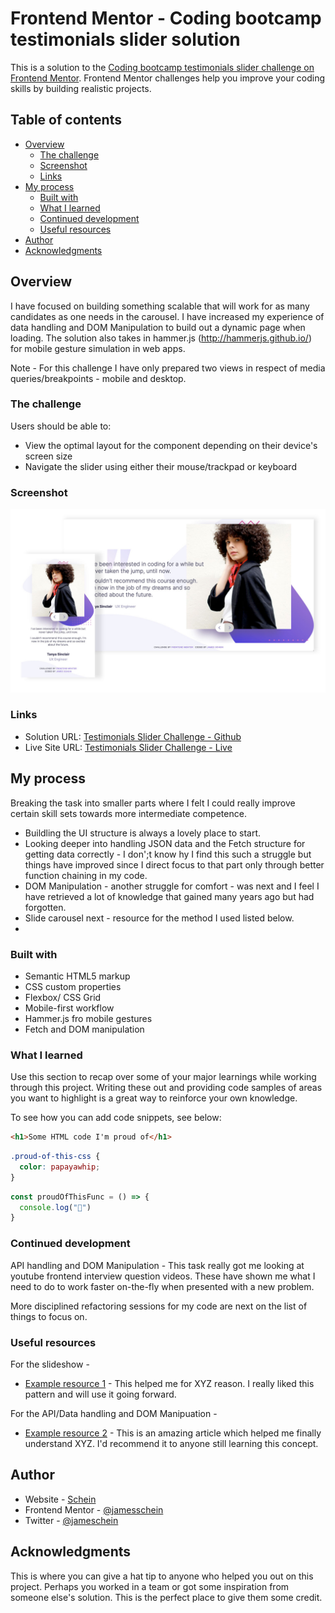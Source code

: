 # Frontend Mentor - Coding bootcamp testimonials slider solution

This is a solution to the [Coding bootcamp testimonials slider challenge on Frontend Mentor](https://www.frontendmentor.io/challenges/coding-bootcamp-testimonials-slider-4FNyLA8JL). Frontend Mentor challenges help you improve your coding skills by building realistic projects.

## Table of contents

- [Overview](#overview)
  - [The challenge](#the-challenge)
  - [Screenshot](#screenshot)
  - [Links](#links)
- [My process](#my-process)
  - [Built with](#built-with)
  - [What I learned](#what-i-learned)
  - [Continued development](#continued-development)
  - [Useful resources](#useful-resources)
- [Author](#author)
- [Acknowledgments](#acknowledgments)

## Overview

I have focused on building something scalable that will work for as many candidates as one needs in the carousel. I have increased my experience of data handling and DOM Manipulation to build out a dynamic page when loading. The solution also takes in hammer.js (http://hammerjs.github.io/) for mobile gesture simulation in web apps.

Note - For this challenge I have only prepared two views in respect of media queries/breakpoints - mobile and desktop.

### The challenge

Users should be able to:

- View the optimal layout for the component depending on their device's screen size
- Navigate the slider using either their mouse/trackpad or keyboard

### Screenshot

![](screenshot.jpg)

### Links

- Solution URL: [Testimonials Slider Challenge - Github](https://github.com/jameschein/coding-bootcamp-testimonials-slider-master)
- Live Site URL: [Testimonials Slider Challenge - Live](https://testimonials-slider-challenge.netlify.app/)

## My process

Breaking the task into smaller parts where I felt I could really improve certain skill sets towards more intermediate competence.

- Buildling the UI structure is always a lovely place to start.
- Looking deeper into handling JSON data and the Fetch structure for getting data correctly - I don';t know hy I find this such a struggle but things have improved since I direct focus to that part only through better function chaining in my code.
- DOM Manipulation - another struggle for comfort - was next and I feel I have retrieved a lot of knowledge that gained many years ago but had forgotten.
- Slide carousel next - resource for the method I used listed below.
-

### Built with

- Semantic HTML5 markup
- CSS custom properties
- Flexbox/ CSS Grid
- Mobile-first workflow
- Hammer.js fro mobile gestures
- Fetch and DOM manipulation

### What I learned

Use this section to recap over some of your major learnings while working through this project. Writing these out and providing code samples of areas you want to highlight is a great way to reinforce your own knowledge.

To see how you can add code snippets, see below:

```html
<h1>Some HTML code I'm proud of</h1>
```

```css
.proud-of-this-css {
  color: papayawhip;
}
```

```js
const proudOfThisFunc = () => {
  console.log("🎉")
}
```

### Continued development

API handling and DOM Manipulation - This task really got me looking at youtube frontend interview question videos. These have shown me what I need to do to work faster on-the-fly when presented with a new problem.

More disciplined refactoring sessions for my code are next on the list of things to focus on.

### Useful resources

For the slideshow -

- [Example resource 1](https://www.example.com) - This helped me for XYZ reason. I really liked this pattern and will use it going forward.

For the API/Data handling and DOM Manipuation -

- [Example resource 2](https://www.example.com) - This is an amazing article which helped me finally understand XYZ. I'd recommend it to anyone still learning this concept.

## Author

- Website - [Schein](https://www.schein.co.uk)
- Frontend Mentor - [@jamesschein](https://www.frontendmentor.io/profile/jamesschein)
- Twitter - [@jameschein](https://www.twitter.com/jameschein)

## Acknowledgments

This is where you can give a hat tip to anyone who helped you out on this project. Perhaps you worked in a team or got some inspiration from someone else's solution. This is the perfect place to give them some credit.

